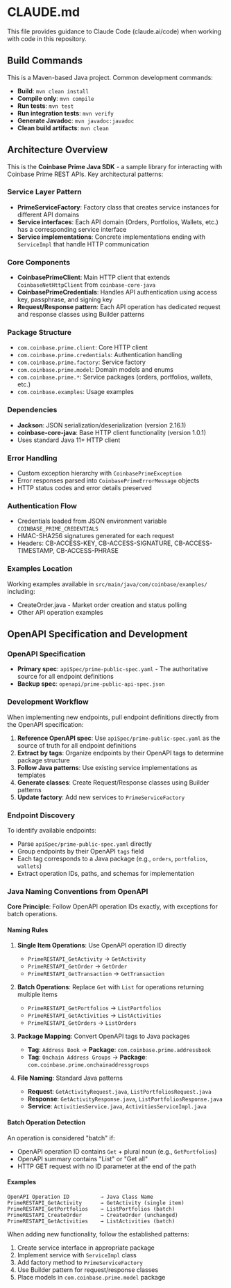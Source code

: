 # CLAUDE.md

This file provides guidance to Claude Code (claude.ai/code) when working with code in this repository.

## Build Commands

This is a Maven-based Java project. Common development commands:

- **Build**: `mvn clean install`
- **Compile only**: `mvn compile`
- **Run tests**: `mvn test`
- **Run integration tests**: `mvn verify`
- **Generate Javadoc**: `mvn javadoc:javadoc`
- **Clean build artifacts**: `mvn clean`

## Architecture Overview

This is the **Coinbase Prime Java SDK** - a sample library for interacting with Coinbase Prime REST APIs. Key architectural patterns:

### Service Layer Pattern
- **PrimeServiceFactory**: Factory class that creates service instances for different API domains
- **Service interfaces**: Each API domain (Orders, Portfolios, Wallets, etc.) has a corresponding service interface
- **Service implementations**: Concrete implementations ending with `ServiceImpl` that handle HTTP communication

### Core Components
- **CoinbasePrimeClient**: Main HTTP client that extends `CoinbaseNetHttpClient` from `coinbase-core-java` 
- **CoinbasePrimeCredentials**: Handles API authentication using access key, passphrase, and signing key
- **Request/Response pattern**: Each API operation has dedicated request and response classes using Builder patterns

### Package Structure
- `com.coinbase.prime.client`: Core HTTP client
- `com.coinbase.prime.credentials`: Authentication handling  
- `com.coinbase.prime.factory`: Service factory
- `com.coinbase.prime.model`: Domain models and enums
- `com.coinbase.prime.*`: Service packages (orders, portfolios, wallets, etc.)
- `com.coinbase.examples`: Usage examples

### Dependencies
- **Jackson**: JSON serialization/deserialization (version 2.16.1)
- **coinbase-core-java**: Base HTTP client functionality (version 1.0.1)
- Uses standard Java 11+ HTTP client

### Error Handling
- Custom exception hierarchy with `CoinbasePrimeException`
- Error responses parsed into `CoinbasePrimeErrorMessage` objects
- HTTP status codes and error details preserved

### Authentication Flow
- Credentials loaded from JSON environment variable `COINBASE_PRIME_CREDENTIALS`
- HMAC-SHA256 signatures generated for each request
- Headers: CB-ACCESS-KEY, CB-ACCESS-SIGNATURE, CB-ACCESS-TIMESTAMP, CB-ACCESS-PHRASE

### Examples Location
Working examples available in `src/main/java/com/coinbase/examples/` including:
- CreateOrder.java - Market order creation and status polling
- Other API operation examples

## OpenAPI Specification and Development

### OpenAPI Specification
- **Primary spec**: `apiSpec/prime-public-spec.yaml` - The authoritative source for all endpoint definitions
- **Backup spec**: `openapi/prime-public-api-spec.json`

### Development Workflow
When implementing new endpoints, pull endpoint definitions directly from the OpenAPI specification:

1. **Reference OpenAPI spec**: Use `apiSpec/prime-public-spec.yaml` as the source of truth for all endpoint definitions
2. **Extract by tags**: Organize endpoints by their OpenAPI tags to determine package structure
3. **Follow Java patterns**: Use existing service implementations as templates
4. **Generate classes**: Create Request/Response classes using Builder patterns
5. **Update factory**: Add new services to `PrimeServiceFactory`

### Endpoint Discovery
To identify available endpoints:
- Parse `apiSpec/prime-public-spec.yaml` directly
- Group endpoints by their OpenAPI `tags` field
- Each tag corresponds to a Java package (e.g., `orders`, `portfolios`, `wallets`)
- Extract operation IDs, paths, and schemas for implementation

### Java Naming Conventions from OpenAPI

**Core Principle**: Follow OpenAPI operation IDs exactly, with exceptions for batch operations.

#### Naming Rules
1. **Single Item Operations**: Use OpenAPI operation ID directly
   - `PrimeRESTAPI_GetActivity` → `GetActivity`
   - `PrimeRESTAPI_GetOrder` → `GetOrder`
   - `PrimeRESTAPI_GetTransaction` → `GetTransaction`

2. **Batch Operations**: Replace `Get` with `List` for operations returning multiple items
   - `PrimeRESTAPI_GetPortfolios` → `ListPortfolios`
   - `PrimeRESTAPI_GetActivities` → `ListActivities`
   - `PrimeRESTAPI_GetOrders` → `ListOrders`

3. **Package Mapping**: Convert OpenAPI tags to Java packages
   - **Tag**: `Address Book` → **Package**: `com.coinbase.prime.addressbook`
   - **Tag**: `Onchain Address Groups` → **Package**: `com.coinbase.prime.onchainaddressgroups`

4. **File Naming**: Standard Java patterns
   - **Request**: `GetActivityRequest.java`, `ListPortfoliosRequest.java`
   - **Response**: `GetActivityResponse.java`, `ListPortfoliosResponse.java`
   - **Service**: `ActivitiesService.java`, `ActivitiesServiceImpl.java`

#### Batch Operation Detection
An operation is considered "batch" if:
- OpenAPI operation ID contains `Get` + plural noun (e.g., `GetPortfolios`)
- OpenAPI summary contains "List" or "Get all"
- HTTP GET request with no ID parameter at the end of the path

#### Examples
```
OpenAPI Operation ID          → Java Class Name
PrimeRESTAPI_GetActivity      → GetActivity (single item)
PrimeRESTAPI_GetPortfolios    → ListPortfolios (batch)
PrimeRESTAPI_CreateOrder      → CreateOrder (unchanged)
PrimeRESTAPI_GetActivities    → ListActivities (batch)
```

When adding new functionality, follow the established patterns:
1. Create service interface in appropriate package
2. Implement service with `ServiceImpl` class
3. Add factory method to `PrimeServiceFactory`
4. Use Builder pattern for request/response classes
5. Place models in `com.coinbase.prime.model` package